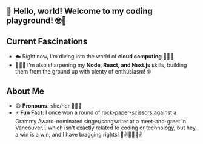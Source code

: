 ## 👋 Hello, world! Welcome to my coding playground! 🤓🛝

<!--
**jillshem/jillshem** is a ✨ _special_ ✨ repository because its `README.md` (this file) appears on your GitHub profile.

Here are some ideas to get you started:

- 🔭 I’m currently working on ...
- 🌱 I’m currently learning ...
- 👯 I’m looking to collaborate on ...
- 🤔 I’m looking for help with ...
- 💬 Ask me about ...
- 📫 How to reach me: ...
- 😄 Pronouns: ...
- ⚡ Fun fact: ...
-->


## Current Fascinations
- ☁️ Right now, I'm diving into the world of **cloud computing** 👩🏼‍🚀
- 👩🏻‍💻 I’m also sharpening my **Node, React, and Next.js** skills, building them from the ground up with plenty of enthusiasm! 🤓

## About Me
- 😄 **Pronouns:** she/her 💁🏻‍♀️
- ⚡ **Fun Fact:** I once won a round of rock-paper-scissors against a Grammy Award-nominated singer/songwriter at a meet-and-greet in Vancouver... which isn't exactly related to coding or technology, but hey, a win is a win, and I have bragging rights! 🎉✌️🤷🏻‍♀️✌️


<!-- TODO
## Latest Reads 📚
- Set up separate Goodreads account?
-->
